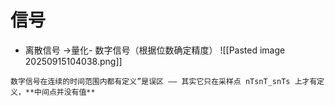 # 信号
- 离散信号 ->量化- 数字信号（根据位数确定精度）
![[Pasted image 20250915104038.png]]

`数字信号在连续的时间范围内都有定义”是误区 —— 其实它只在采样点 nTsnT_snTs​ 上才有定义，**中间点并没有值**`

